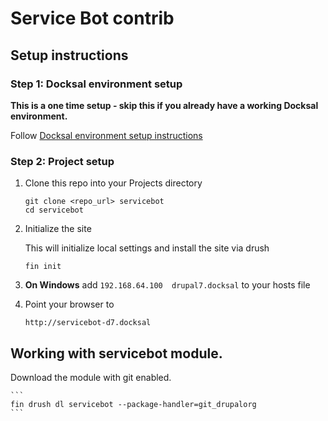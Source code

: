 # Service Bot contrib

## Setup instructions

### Step 1: Docksal environment setup

**This is a one time setup - skip this if you already have a working Docksal environment.**  

Follow [Docksal environment setup instructions](http://docksal.readthedocs.io/en/master/getting-started/env-setup)
   
### Step 2: Project setup

1. Clone this repo into your Projects directory

    ```
    git clone <repo_url> servicebot
    cd servicebot
    ```

2. Initialize the site

    This will initialize local settings and install the site via drush

    ```
    fin init
    ```

3. **On Windows** add `192.168.64.100  drupal7.docksal` to your hosts file

4. Point your browser to

    ```
    http://servicebot-d7.docksal
    ```


## Working with servicebot module.

Download the module with git enabled.

    ```
    fin drush dl servicebot --package-handler=git_drupalorg
    ```

